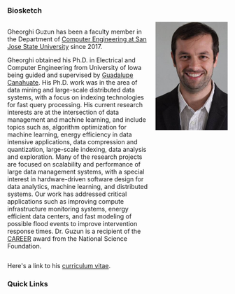 ### Biosketch

<div style="display: grid; grid-template-columns: auto auto; column-gap: 15px;">
  <div>
  <p>
Gheorghi Guzun has been a faculty member in the Department of <a href="https://sjsu.edu/cmpe">Computer Engineering at San Jose State University</a> since 2017. 
</p>
  <p>
Gheorghi obtained his Ph.D. in Electrical and Computer Engineering from University of Iowa being guided and supervised by <a href="https://engineering.uiowa.edu/people/guadalupe-canahuate">Guadalupe Canahuate</a>. His Ph.D. work was in the area of data mining and large-scale distributed data systems, with a focus on indexing technologies for fast query processing.  
His current research interests are at the intersection of data management and machine learning, and include topics such as, algorithm optimization for machine learning, energy efficiency in data intensive applications, data compression and quantization, large-scale indexing, data analysis and exploration. Many of the research projects are focused on scalability and performance of large data management systems, with a special interest in hardware-driven software design for data analytics, machine learning, and distributed systems. Our work has addressed critical applications such as improving compute infrastructure monitoring systems, energy efficient data centers, and fast modeling of possible flood events to improve intervention response times. Dr. Guzun is a recipient of the <a href="https://www.nsf.gov/awardsearch/showAward?AWD_ID=2238291">CAREER</a> award from the National Science Foundation. 
  
  </p>
  </div>
  <div style="vertical-align: top;">
    <img src="gguzun.jpg" width="165px"/>
  </div>
</div>


Here's a link to his [curriculum vitae](CV.pdf).


<!--### Recent Activities
- (10/2023) Our paper, "Workload-Aware Cache Management of Bitmap Indices" has been accepted for publication at BDCAT 2023. Congratulations to my student co-author Julia Kaeppel!
-->

### Quick Links
<!--- Leave the CS department [some feedback](https://forms.gle/Ltassc7BQkNfnnXB7). -->
